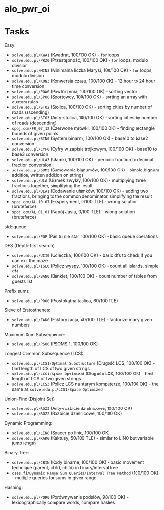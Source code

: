 # alo_pwr_oi

# Tasks
Easy:
* `solve.edu.pl/KWA1` (Kwadrat, 100/100 OK) - `for` loops
* `solve.edu.pl/PRZ0` (Przestępność, 100/100 OK) - `for` loops, modulo division
* `solve.edu.pl/MIN3` (Minimalna liczba Marysi, 100/100 OK) - `for` loops, modulo division
* `solve.edu.pl/KON3` (Konwersja czasu, 100/100 OK) - 12 hour to 24 hour time conversion
* `solve.edu.pl/POW0` (Powtórzenia, 100/100 OK) - sorting vector
* `solve.edu.pl/SPO0` (Sportowcy, 100/100 OK) - sorting an array with custom rules
* `solve.edu.pl/STO2` (Stolica, 100/100 OK) - sorting cities by number of roads (ascending)
* `solve.edu.pl/STO3` (Anty-stolica, 100/100 OK) - sorting cities by number of roads (descending)
* `spoj.com/FR_07_12` (Czerwone mrówki, 100/100 OK) - finding rectangle bounds of given points
* `solve.edu.pl/BIN0` (System binarny, 100/100 OK) - base10 to base2 conversion
* `solve.edu.pl/CYF0` (Cyfry w zapisie trójkowym, 100/100 OK) - base10 to base3 conversion
* `solve.edu.pl/ULA3` (Ułamki, 100/100 OK) - periodic fraction to decimal fraction conversion
* `solve.edu.pl/SUM2` (Sumowanie bignumów, 100/100 OK) - simple bignum addition, written addition on strings
* `solve.edu.pl/ULA` (Ułamek zwykły, 100/100 OK) - multiplying three fractions together, simplifying the result
* `solve.edu.pl/ULA1` (Dodawanie ułamków, 100/100 OK) - adding two fractions, bringing to the common denominator, simplifying the result
* `spoj.com/AL_10_07` (Eksperyment, 0/100 TLE) - wrong solution (bruteforce)
* `spoj.com/AL_01_01` (Napój Jasia, 0/100 TLE) - wrong solution (bruteforce)

std::queue:
* `solve.edu.pl/POP` (Pan tu nie stał, 100/100 OK) - basic queue operations

DFS (Depth-first search):
* `solve.edu.pl/UCI0` (Ucieczka, 100/100 OK) - basic dfs to check if you can exit the maze
* `solve.edu.pl/ISL0` (Policz wyspy, 100/100 OK) - count all islands, simple dfs
* `solve.edu.pl/BAN0` (Bankiet, 100/100 OK) - count number of tables from guests list

Prefix sums:
* `solve.edu.pl/PRO0` (Prostokątna tablica, 60/100 TLE)

Sieve of Eratosthenes:
* `solve.edu.pl/FAK0` (Faktoryzacja, 40/100 TLE) - factorize many given numbers

Maximum Sum Subsequence:
* `solve.edu.pl/PSO0` (PSOMS 1, 100/100 OK)

Longest Common Subsequence (LCS):
* `solve.edu.pl/LCS1/Optimal Substructure` (Długość LCS, 100/100 OK) - find length of LCS of two given strings
* `solve.edu.pl/LCS1/Space Optimized` (Długość LCS, 100/100 OK) - find length of LCS of two given strings
* `solve.edu.pl/LCS3` (Policz LCS na starym komputerze, 100/100 OK) - the same as `solve.edu.pl/LCS1/Space Optimized`

Union-Find (Disjoint Set):
* `solve.edu.pl/ROZ5` (Anty-rozbicie dzielnicowe, 100/100 OK)
* `solve.edu.pl/ROZ2` (Rozbicie dzielnicowe, 100/100 OK)

Dynamic Programming:
* `solve.edu.pl/LIN0` (Spacer po linie, 100/100 OK)
* `solve.edu.pl/KAK0` (Kaktusy, 50/100 TLE) - similar to LIN0 but variable jump length

Binary Tree:
* `solve.edu.pl/CBIN` (Kody binarne, 100/100 OK) - basic movement technique (parent, child, child) in binary/interval tree
* `cses.fi/Dynamic Range Sum Queries/Interval Tree Method` (100/100 OK) - multiple queries for sums in given range

Hashing:
* `solve.edu.pl/POR0` (Porównywanie podsłów, 98/100 OK) - lexicographically compare words, compare hashes